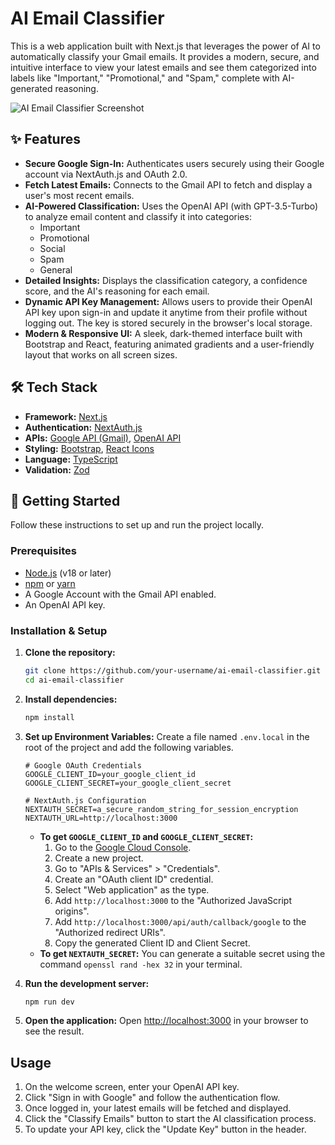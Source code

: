 # AI Email Classifier

This is a web application built with Next.js that leverages the power of AI to automatically classify your Gmail emails. It provides a modern, secure, and intuitive interface to view your latest emails and see them categorized into labels like "Important," "Promotional," and "Spam," complete with AI-generated reasoning.

![AI Email Classifier Screenshot](https://storage.googleapis.com/static.aifire.dev/gmail-ai-classifier-screenshot.png)

## ✨ Features

*   **Secure Google Sign-In:** Authenticates users securely using their Google account via NextAuth.js and OAuth 2.0.
*   **Fetch Latest Emails:** Connects to the Gmail API to fetch and display a user's most recent emails.
*   **AI-Powered Classification:** Uses the OpenAI API (with GPT-3.5-Turbo) to analyze email content and classify it into categories:
    *   Important
    *   Promotional
    *   Social
    *   Spam
    *   General
*   **Detailed Insights:** Displays the classification category, a confidence score, and the AI's reasoning for each email.
*   **Dynamic API Key Management:** Allows users to provide their OpenAI API key upon sign-in and update it anytime from their profile without logging out. The key is stored securely in the browser's local storage.
*   **Modern & Responsive UI:** A sleek, dark-themed interface built with Bootstrap and React, featuring animated gradients and a user-friendly layout that works on all screen sizes.

## 🛠️ Tech Stack

*   **Framework:** [Next.js](https://nextjs.org/)
*   **Authentication:** [NextAuth.js](https://next-auth.js.org/)
*   **APIs:** [Google API (Gmail)](https://developers.google.com/gmail/api), [OpenAI API](https://openai.com/docs)
*   **Styling:** [Bootstrap](https://getbootstrap.com/), [React Icons](https://react-icons.github.io/react-icons/)
*   **Language:** [TypeScript](https://www.typescriptlang.org/)
*   **Validation:** [Zod](https://zod.dev/)

## 🚀 Getting Started

Follow these instructions to set up and run the project locally.

### Prerequisites

*   [Node.js](https://nodejs.org/en) (v18 or later)
*   [npm](https://www.npmjs.com/) or [yarn](https://yarnpkg.com/)
*   A Google Account with the Gmail API enabled.
*   An OpenAI API key.

### Installation & Setup

1.  **Clone the repository:**
    ```bash
    git clone https://github.com/your-username/ai-email-classifier.git
    cd ai-email-classifier
    ```

2.  **Install dependencies:**
    ```bash
    npm install
    ```

3.  **Set up Environment Variables:**
    Create a file named `.env.local` in the root of the project and add the following variables.

    ```env
    # Google OAuth Credentials
    GOOGLE_CLIENT_ID=your_google_client_id
    GOOGLE_CLIENT_SECRET=your_google_client_secret

    # NextAuth.js Configuration
    NEXTAUTH_SECRET=a_secure_random_string_for_session_encryption
    NEXTAUTH_URL=http://localhost:3000
    ```

    *   **To get `GOOGLE_CLIENT_ID` and `GOOGLE_CLIENT_SECRET`:**
        1.  Go to the [Google Cloud Console](https://console.cloud.google.com/).
        2.  Create a new project.
        3.  Go to "APIs & Services" > "Credentials".
        4.  Create an "OAuth client ID" credential.
        5.  Select "Web application" as the type.
        6.  Add `http://localhost:3000` to the "Authorized JavaScript origins".
        7.  Add `http://localhost:3000/api/auth/callback/google` to the "Authorized redirect URIs".
        8.  Copy the generated Client ID and Client Secret.
    *   **To get `NEXTAUTH_SECRET`:**
        You can generate a suitable secret using the command `openssl rand -hex 32` in your terminal.

4.  **Run the development server:**
    ```bash
    npm run dev
    ```

5.  **Open the application:**
    Open [http://localhost:3000](http://localhost:3000) in your browser to see the result.

## Usage

1.  On the welcome screen, enter your OpenAI API key.
2.  Click "Sign in with Google" and follow the authentication flow.
3.  Once logged in, your latest emails will be fetched and displayed.
4.  Click the "Classify Emails" button to start the AI classification process.
5.  To update your API key, click the "Update Key" button in the header.
